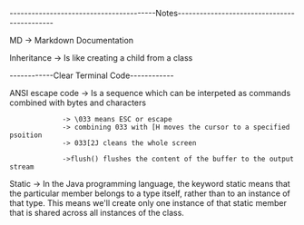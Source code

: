 
----------------------------------------Notes--------------------------------------------

MD -> Markdown Documentation

Inheritance -> Is like creating a child from a class


------------Clear Terminal Code------------

ANSI escape code -> Is a sequence which can be interpeted as commands combined with bytes and characters

                 -> \033 means ESC or escape
                 -> combining 033 with [H moves the cursor to a specified psoition
                 -> 033[2J cleans the whole screen

                 ->flush() flushes the content of the buffer to the output stream

Static -> In the Java programming language, the keyword static means that the particular member belongs to a type itself, rather than to 
          an instance of that type. This means we'll create only one instance of that static member that is shared across all instances of the class.